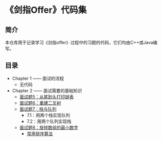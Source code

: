 # 《剑指Offer》代码集

## 简介
本仓库用于记录学习《剑指offer》过程中的习题的代码，它们均由C++或Java编写。

## 目录
- Chapter 1 —— 面试的流程
    - 无代码
- Chapter 2 —— 面试需要的基础知识
    - [面试题5：从尾到头打印链表](./Chapter2/Question5)
    - [面试题6：重建二叉树](./Chapter2/Question6)
    - [面试题7：栈与队列](./Chapter2/Question7)
        - 7.1：用两个栈实现队列
        - 7.2：用两个队列实现栈
    - [面试题8：旋转数组的最小数字](./Chapter2/Question8)
        - [常用排序算法](./Util/Sort)
